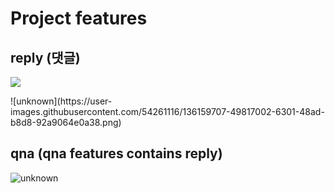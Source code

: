 # Project features

## reply (댓글)
<p>
  <a href="https://velog.io/@wkahd01/%EB%8C%80%EB%8C%93%EA%B8%80-%EA%B8%B0%EB%8A%A5-%EB%A7%8C%EB%93%A4%EA%B8%B0-2-React">
  <img src="https://img.shields.io/badge/Velog-20c997?style=flat-square&logo=Vimeo&logoColor=white"/>
  </a>
<p/>
![unknown](https://user-images.githubusercontent.com/54261116/136159707-49817002-6301-48ad-b8d8-92a9064e0a38.png)

## qna (qna features contains reply)
![unknown](https://user-images.githubusercontent.com/54261116/136159821-301f18e9-00cb-4987-9bec-736a0c46af82.png)


